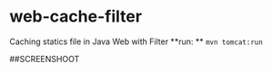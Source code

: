 web-cache-filter
================
Caching statics file in Java Web with Filter
**run: ** ```mvn tomcat:run```

##SCREENSHOOT

